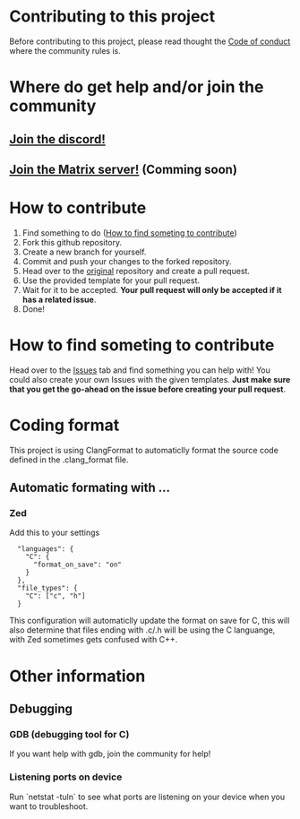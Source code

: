 <h1>Contributing to this project</h1>
<p>Before contributing to this project, please read thought the <a href="CODE_OF_CONDUCT.md">Code of conduct</a> where the community rules is.</p>

<h1>Where do get help and/or join the community</h1>
<h2><a href="https://discord.gg/76USAhaF8a">Join the discord!</a></h2>
<h2><a href="">Join the Matrix server!</a> (Comming soon)</h2>

<h1>How to contribute</h1>
<ol>
  <li>Find something to do (<a href="how-to-contribute">How to find someting to contribute</a>)
  <li>Fork this github repository.</li>
  <li>Create a new branch for yourself.</li>
  <li>Commit and push your changes to the forked repository.</li>
  <li>Head over to the <a href="https://github.com/Alfredsson418/hawkeyes">original</a> repository and create a pull request.</li>
  <li>Use the provided template for your pull request.</li>
  <li>Wait for it to be accepted. <b>Your pull request will only be accepted if it has a related issue</b>.</li>
  <li>Done!</li>
</ol>

<h1 id="how-to-contribute">How to find someting to contribute</h1>
<p>Head over to the <a href="https://github.com/Alfredsson418/hawkeyes/issues">Issues</a> tab and find something you can help with!
You could also create your own Issues with the given templates. <b>Just make sure that you get the go-ahead on the issue before creating your pull request</b>.</p>

<h1>Coding format</h1>
<p>This project is using ClangFormat to automaticlly format the source code defined in the .clang_format file.</p>

<h2>Automatic formating with ...</h2>

<h3>Zed</h3>
<p>Add this to your settings</p>

```
  "languages": {
    "C": {
      "format_on_save": "on"
    }
  },
  "file_types": {
    "C": ["c", "h"]
  }
```

<p>This configuration will automaticlly update the format on save for C, this will also determine that files ending with .c/.h will be using the C languange, with Zed sometimes gets confused with C++.</p>

<h1>Other information</h1>

<h2>Debugging</2>
<h3>GDB (debugging tool for C)</h3>
<p>If you want help with gdb, join the community for help!</p>

<h3>Listening ports on device</h3>
<p>Run `netstat -tuln` to see what ports are listening on your device when you want to troubleshoot.</p>
